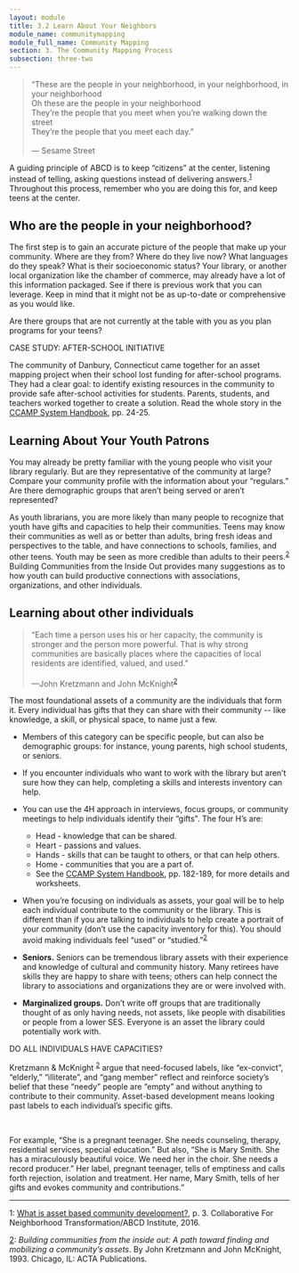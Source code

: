 ```yaml
---
layout: module
title: 3.2 Learn About Your Neighbors
module_name: communitymapping
module_full_name: Community Mapping
section: 3. The Community Mapping Process
subsection: three-two
---
```


<blockquote>“These are the people in your neighborhood, in your neighborhood, in your neighborhood<br/>
Oh these are the people in your neighborhood<br/>
They’re the people that you meet when you’re walking down the street<br/>
They’re the people that you meet each day.”<br/><br/>
— Sesame Street</blockquote>

A guiding principle of ABCD is to keep “citizens” at the center, listening instead of telling, asking questions instead of delivering answers.<sup>[1](#fn1)</sup> Throughout this process, remember who you are doing this for, and keep teens at the center.  

## Who are the people in your neighborhood?

The first step is to gain an accurate picture of the people that make up your community. Where are they from? Where do they live now? What languages do they speak? What is their socioeconomic status? Your library, or another local organization like the chamber of commerce, may already have a lot of this information packaged. See if there is previous work that you can leverage. Keep in mind that it might not be as up-to-date or comprehensive as you would like.  

Are there groups that are not currently at the table with you as you plan programs for your teens?

<div class="case_study_box">
  <p class="box-title">CASE STUDY: AFTER-SCHOOL INITIATIVE</p>
  <p>The community of Danbury, Connecticut came together for an asset mapping project when their school lost funding for after-school programs. They had a clear goal: to identify existing resources in the community to provide safe after-school activities for students. Parents, students, and teachers worked together to create a solution. Read the whole story in the <a href="http://www.nurturedevelopment.org/wp-content/uploads/2016/01/Asset-Mapping-CCAMP_System_Handbook.pdf" target="_blank">CCAMP System Handbook</a>, pp. 24-25.</p>
</div>

## Learning About Your Youth Patrons

You may already be pretty familiar with the young people who visit your library regularly. But are they representative of the community at large? Compare your community profile with the information about your “regulars.” Are there demographic groups that aren’t being served or aren’t represented?  

As youth librarians, you are more likely than many people to recognize that youth have gifts and capacities to help their communities. Teens may know their communities as well as or better than adults, bring fresh ideas and perspectives to the table, and have connections to schools, families, and other teens. Youth may be seen as more credible than adults to their peers.<sup>[2](#fn2)</sup> Building Communities from the Inside Out provides many suggestions as to how youth can build productive connections with associations, organizations, and other individuals.

## Learning about other individuals

>“Each time a person uses his or her capacity, the community is stronger and the person more powerful. That is why strong communities are basically places where the capacities of local residents are identified, valued, and used.”<br/><br/>—John Kretzmann and John McKnight<sup>[2](#fn2)</sup> 


The most foundational assets of a community are the individuals that form it. Every individual has gifts that they can share with their community -- like knowledge, a skill, or physical space, to name just a few.  


- Members of this category can be specific people, but can also be demographic groups: for instance, young parents, high school students, or seniors.
- If you encounter individuals who want to work with the library but aren’t sure how they can help, completing a skills and interests inventory can help.
- You can use the 4H approach in interviews, focus groups, or community meetings to help individuals identify their “gifts". The four H’s are: 
   - Head - knowledge that can be shared.
   - Heart - passions and values.
   - Hands - skills that can be taught to others, or that can help others.
   - Home - communities that you are a part of.
   - See the [CCAMP System Handbook](http://www.nurturedevelopment.org/wp-content/uploads/2016/01/Asset-Mapping-CCAMP_System_Handbook.pdf), pp. 182-189, for more details and worksheets.
 
- When you’re focusing on individuals as assets, your goal will be to help each individual contribute to the community or the library. This is different than if you are talking to individuals to help create a portrait of your community (don’t use the capacity inventory for this). You should avoid making individuals feel “used” or “studied.”<sup>[2](#fn2)</sup> 
- **Seniors.** Seniors can be tremendous library assets with their experience and knowledge of cultural and community history. Many retirees have skills they are happy to share with teens; others can help connect the library to associations and organizations they are or were involved with.</li>
- **Marginalized groups.** Don’t write off groups that are traditionally thought of as only having needs, not assets, like people with disabilities or people from a lower SES. Everyone is an asset the library could potentially work with.


<div class="explanatory">
<span class="box-title">DO ALL INDIVIDUALS HAVE CAPACITIES?</span>
<p>Kretzmann & McKnight <sup><a href="#fn2" name="2">2</a></sup> argue that need-focused labels, like “ex-convict”, “elderly,” “illiterate”, and “gang member” reflect and reinforce society’s belief that these “needy” people are “empty” and without anything to contribute to their community. Asset-based development means looking past labels to each individual’s specific gifts.</p><br>
<p>For example, “She is a pregnant teenager. She needs counseling, therapy, residential services, special education.” But also, “She is Mary Smith. She has a miraculously beautiful voice. We need her in the choir. She needs a record producer.” Her label, pregnant teenager, tells of emptiness and calls forth rejection, isolation and treatment. Her name, Mary Smith, tells of her gifts and evokes community and contributions.”</p>
</div>
<hr/>

<a name="fn1">1</a>: [What is asset based community development?](https://resources.depaul.edu/abcd-institute/resources/Documents/WhatisAssetBasedCommunityDevelopment.pdf), p. 3. Collaborative For Neighborhood Transformation/ABCD Institute, 2016.

<a name="fn2" href="#2">2</a>: _Building communities from the inside out: A path toward finding and mobilizing a community’s assets_. By John Kretzmann and John McKnight, 1993. Chicago, IL: ACTA Publications.